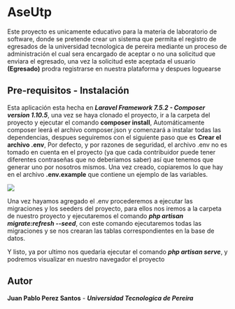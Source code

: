 # AseUtp

Este proyecto es unicamente educativo para la materia de laboratorio de software, donde se pretende crear un sistema que permita el registro de egresados de la universidad tecnologica de pereira mediante un proceso de administración el cual sera encargado de aceptar o no una solicitud que enviara el egresado, una vez la solicitud este aceptada el usuario **(Egresado)** prodra registrarse en nuestra plataforma y despues loguearse

## Pre-requisitos - Instalación

Esta aplicación esta hecha en ***Laravel Framework 7.5.2 - Composer version 1.10.5***, una vez se haya clonado el proyecto, ir a la carpeta del proyecto y ejecutar el comando **composer install**, Automáticamente composer leerá el archivo composer.json y comenzará a instalar todas las dependencias, despues seguiremos con el siguiente paso que es **Crear el archivo .env**, Por defecto, y por razones de seguridad, el archivo .env no es tomado en cuenta en el proyecto (ya que cada contribuidor puede tener diferentes contraseñas que no deberíamos saber) así que tenemos que generar uno por nosotros mismos. Una vez creado, copiaremos lo que hay en el archivo **.env.example** que contiene un ejemplo de las variables.


<img src="https://parzibyte.me/blog/wp-content/uploads/2017/05/archivo-env-ejemplo.png" width="">

Una vez hayamos agregado el .env procederemos a ejecutar las migraciones y los seeders del proyecto, para ellos nos iremos a la carpeta de nuestro proyecto y ejecutaremos el comando ***php artisan migrate:refresh --seed***, con este comando ejecutaremos todas las migraciones y se nos crearan las tablas correspondientes en la base de datos.

Y listo, ya por ultimo nos quedaria ejecutar el comando ***php artisan serve***, y podremos visualizar en nuestro navegador el proyecto

## Autor

**Juan Pablo Perez Santos** - ***Universidad Tecnologica de Pereira***

